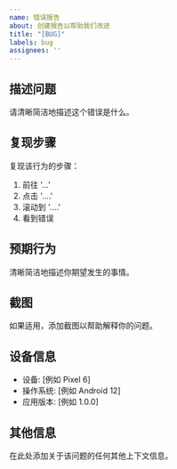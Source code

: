 ```yaml
---
name: 错误报告
about: 创建报告以帮助我们改进
title: "[BUG]"
labels: bug
assignees: ''
---
```


## 描述问题
请清晰简洁地描述这个错误是什么。

## 复现步骤
复现该行为的步骤：
1. 前往 '...'
2. 点击 '....'
3. 滚动到 '....'
4. 看到错误

## 预期行为
清晰简洁地描述你期望发生的事情。

## 截图
如果适用，添加截图以帮助解释你的问题。

## 设备信息
 - 设备: [例如 Pixel 6]
 - 操作系统: [例如 Android 12]
 - 应用版本: [例如 1.0.0]

## 其他信息
在此处添加关于该问题的任何其他上下文信息。